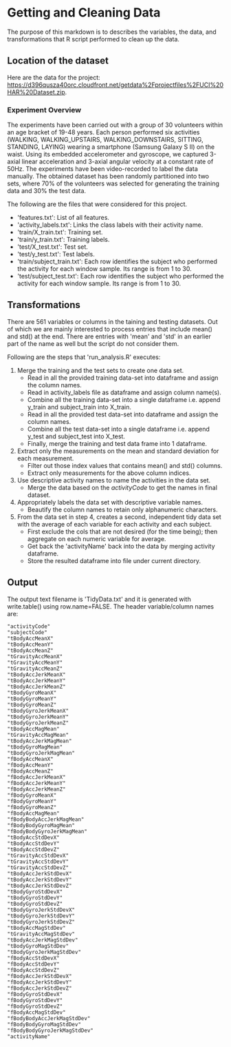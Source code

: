# Getting and Cleaning Data
The purpose of this markdown is to describes the variables, the data, and transformations that R script performed to clean up the data.

## Location of the dataset
Here are the data for the project: https://d396qusza40orc.cloudfront.net/getdata%2Fprojectfiles%2FUCI%20HAR%20Dataset.zip. 

### Experiment Overview
The experiments have been carried out with a group of 30 volunteers within an age bracket of 19-48 years. Each person performed six activities (WALKING, WALKING_UPSTAIRS, WALKING_DOWNSTAIRS, SITTING, STANDING, LAYING) wearing a smartphone (Samsung Galaxy S II) on the waist. Using its embedded accelerometer and gyroscope, we captured 3-axial linear acceleration and 3-axial angular velocity at a constant rate of 50Hz. The experiments have been video-recorded to label the data manually. The obtained dataset has been randomly partitioned into two sets, where 70% of the volunteers was selected for generating the training data and 30% the test data. 

The following are the files that were considered for this project.

* 'features.txt': List of all features.
* 'activity_labels.txt': Links the class labels with their activity name.
* 'train/X_train.txt': Training set.
* 'train/y_train.txt': Training labels.
* 'test/X_test.txt': Test set.
* 'test/y_test.txt': Test labels.
* 'train/subject_train.txt': Each row identifies the subject who performed the activity for each window sample. Its range is from 1 to 30.
* 'test/subject_test.txt': Each row identifies the subject who performed the activity for each window sample. Its range is from 1 to 30.

## Transformations
There are 561 variables or columns in the taining and testing datasets. Out of which we are mainly interested to process entries that include mean() and std() at the end. There are entries with 'mean' and 'std' in an earlier part of the name as well but the script do not consider them.

Following are the steps that 'run_analysis.R' executes:
1. Merge the training and the test sets to create one data set.
   * Read in all the provided training data-set into dataframe and assign the column names.
   * Read in activity_labels file as dataframe and assign column name(s).
   * Combine all the training data-set into a single dataframe i.e. append y_train and subject_train into X_train.
   * Read in all the provided test data-set into dataframe and assign the column names.
   * Combine all the test data-set into a single dataframe i.e. append y_test and subject_test into X_test.
   * Finally, merge the training and test data frame into 1 dataframe.
2. Extract only the measurements on the mean and standard deviation for each measurement.
   * Filter out those index values that contains mean() and std() columns.
   * Extract only measurements for the above column indices.
3. Use descriptive activity names to name the activities in the data set.
   * Merge the data based on the *activityCode* to get the names in final dataset.
4. Appropriately labels the data set with descriptive variable names.
   * Beautify the column names to retain only alphanumeric characters.
5. From the data set in step 4, creates a second, independent tidy data set with the average of each variable for each activity and each subject.
   * First exclude the cols that are not desired (for the time being); then aggregate on each numeric variable for average.
   * Get back the 'activityName' back into the data by merging activity dataframe.
   * Store the resulted dataframe into file under current directory.

## Output
The output text filename is 'TidyData.txt' and it is generated with write.table() using row.name=FALSE. The header variable/column names are:
```
"activityCode" 
"subjectCode" 
"tBodyAccMeanX" 
"tBodyAccMeanY" 
"tBodyAccMeanZ" 
"tGravityAccMeanX" 
"tGravityAccMeanY" 
"tGravityAccMeanZ" 
"tBodyAccJerkMeanX" 
"tBodyAccJerkMeanY" 
"tBodyAccJerkMeanZ" 
"tBodyGyroMeanX" 
"tBodyGyroMeanY" 
"tBodyGyroMeanZ" 
"tBodyGyroJerkMeanX" 
"tBodyGyroJerkMeanY" 
"tBodyGyroJerkMeanZ" 
"tBodyAccMagMean" 
"tGravityAccMagMean" 
"tBodyAccJerkMagMean" 
"tBodyGyroMagMean" 
"tBodyGyroJerkMagMean" 
"fBodyAccMeanX" 
"fBodyAccMeanY" 
"fBodyAccMeanZ" 
"fBodyAccJerkMeanX" 
"fBodyAccJerkMeanY" 
"fBodyAccJerkMeanZ" 
"fBodyGyroMeanX" 
"fBodyGyroMeanY" 
"fBodyGyroMeanZ" 
"fBodyAccMagMean" 
"fBodyBodyAccJerkMagMean" 
"fBodyBodyGyroMagMean" 
"fBodyBodyGyroJerkMagMean" 
"tBodyAccStdDevX" 
"tBodyAccStdDevY" 
"tBodyAccStdDevZ" 
"tGravityAccStdDevX" 
"tGravityAccStdDevY" 
"tGravityAccStdDevZ" 
"tBodyAccJerkStdDevX" 
"tBodyAccJerkStdDevY" 
"tBodyAccJerkStdDevZ" 
"tBodyGyroStdDevX" 
"tBodyGyroStdDevY" 
"tBodyGyroStdDevZ" 
"tBodyGyroJerkStdDevX" 
"tBodyGyroJerkStdDevY" 
"tBodyGyroJerkStdDevZ" 
"tBodyAccMagStdDev" 
"tGravityAccMagStdDev" 
"tBodyAccJerkMagStdDev" 
"tBodyGyroMagStdDev" 
"tBodyGyroJerkMagStdDev" 
"fBodyAccStdDevX" 
"fBodyAccStdDevY" 
"fBodyAccStdDevZ" 
"fBodyAccJerkStdDevX" 
"fBodyAccJerkStdDevY" 
"fBodyAccJerkStdDevZ" 
"fBodyGyroStdDevX" 
"fBodyGyroStdDevY" 
"fBodyGyroStdDevZ" 
"fBodyAccMagStdDev" 
"fBodyBodyAccJerkMagStdDev" 
"fBodyBodyGyroMagStdDev" 
"fBodyBodyGyroJerkMagStdDev" 
"activityName"
```
